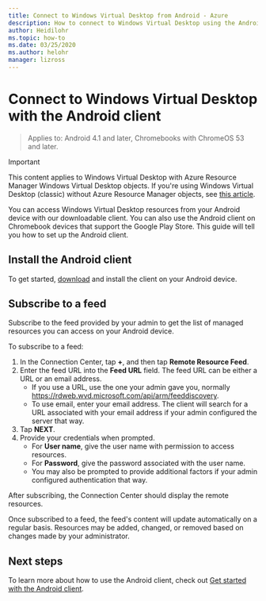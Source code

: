 ```yaml
---
title: Connect to Windows Virtual Desktop from Android - Azure
description: How to connect to Windows Virtual Desktop using the Android client.
author: Heidilohr
ms.topic: how-to
ms.date: 03/25/2020
ms.author: helohr
manager: lizross
---
```

# Connect to Windows Virtual Desktop with the Android client

> Applies to: Android 4.1 and later, Chromebooks with ChromeOS 53 and later.

>[!IMPORTANT]
>This content applies to Windows Virtual Desktop with Azure Resource Manager Windows Virtual Desktop objects. If you're using Windows Virtual Desktop (classic) without Azure Resource Manager objects, see [this article](./virtual-desktop-fall-2019/connect-android-2019.md).

You can access Windows Virtual Desktop resources from your Android device with our downloadable client. You can also use the Android client on Chromebook devices that support the Google Play Store. This guide will tell you how to set up the Android client.

## Install the Android client

To get started, [download](https://play.google.com/store/apps/details?id=com.microsoft.rdc.androidx) and install the client on your Android device.

## Subscribe to a feed

Subscribe to the feed provided by your admin to get the list of managed resources you can access on your Android device.

To subscribe to a feed:

1. In the Connection Center, tap **+**, and then tap **Remote Resource Feed**.
2. Enter the feed URL into the **Feed URL** field. The feed URL can be either a URL or an email address.
   - If you use a URL, use the one your admin gave you, normally <https://rdweb.wvd.microsoft.com/api/arm/feeddiscovery>.
   - To use email, enter your email address. The client will search for a URL associated with your email address if your admin configured the server that way.
3. Tap **NEXT**.
4. Provide your credentials when prompted.
   - For **User name**, give the user name with permission to access resources.
   - For **Password**, give the password associated with the user name.
   - You may also be prompted to provide additional factors if your admin configured authentication that way.

After subscribing, the Connection Center should display the remote resources.

Once subscribed to a feed, the feed's content will update automatically on a regular basis. Resources may be added, changed, or removed based on changes made by your administrator.

## Next steps

To learn more about how to use the Android client, check out [Get started with the Android client](/windows-server/remote/remote-desktop-services/clients/remote-desktop-android/).
